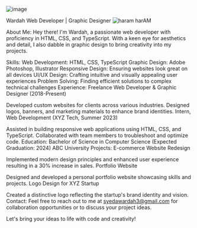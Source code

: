 ![image](https://github.com/syedawardah3/syedawardah3/assets/148571080/4baef7cf-a2ce-44b5-8217-43a1bce49336)




Wardah
Web Developer | Graphic Designer
![haram harAM](https://github.com/syedawardah3/syedawardah3/assets/148571080/2a06bcd3-1262-4b3b-a5bb-ae2e5991a037)

About Me:
Hey there! I'm Wardah, a passionate web developer with proficiency in HTML, CSS, and TypeScript. With a keen eye for aesthetics and detail, I also dabble in graphic design to bring creativity into my projects.

Skills:
Web Development: HTML, CSS, TypeScript
Graphic Design: Adobe Photoshop, Illustrator
Responsive Design: Ensuring websites look great on all devices
UI/UX Design: Crafting intuitive and visually appealing user experiences
Problem Solving: Finding efficient solutions to complex technical challenges
Experience:
Freelance Web Developer & Graphic Designer (2018-Present)

Developed custom websites for clients across various industries.
Designed logos, banners, and marketing materials to enhance brand identities.
Intern, Web Development (XYZ Tech, Summer 2023)

Assisted in building responsive web applications using HTML, CSS, and TypeScript.
Collaborated with team members to troubleshoot and optimize code.
Education:
Bachelor of Science in Computer Science (Expected Graduation: 2024)
ABC University
Projects:
E-commerce Website Redesign

Implemented modern design principles and enhanced user experience resulting in a 30% increase in sales.
Portfolio Website

Designed and developed a personal portfolio website showcasing skills and projects.
Logo Design for XYZ Startup

Created a distinctive logo reflecting the startup's brand identity and vision.
Contact:
Feel free to reach out to me at syedawardah3@gmail.com for collaboration opportunities or to discuss your project ideas.

Let's bring your ideas to life with code and creativity!

